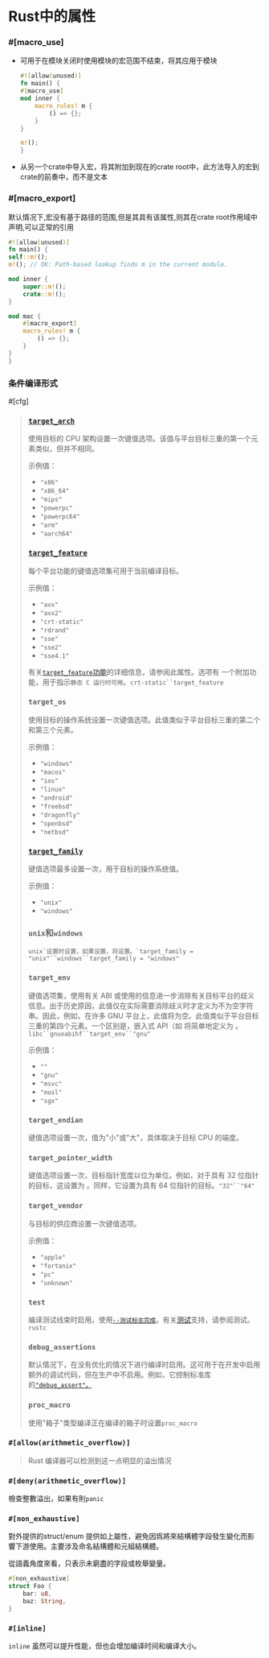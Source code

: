 # Rust中的属性

### #[macro_use]

- 可用于在模块关闭时使用模块的宏范围不结束，将其应用于模块

  ```rust
  #![allow(unused)]
  fn main() {
  #[macro_use]
  mod inner {
      macro_rules! m {
          () => {};
      }
  }
  
  m!();
  }
  ```

- 从另一个crate中导入宏，将其附加到现在的crate root中，此方法导入的宏到crate的前奏中，而不是文本

### #[macro_export]

默认情况下,宏没有基于路径的范围,但是其具有该属性,则其在crate root作用域中声明,可以正常的引用

```rust
#![allow(unused)]
fn main() {
self::m!();
m!(); // OK: Path-based lookup finds m in the current module.

mod inner {
    super::m!();
    crate::m!();
}

mod mac {
    #[macro_export]
    macro_rules! m {
        () => {};
    }
}
}
```

### 条件编译形式

#[cfg]

> ### [`target_arch`](https://doc.rust-lang.org/reference/conditional-compilation.html#target_arch)
>
> 使用目标的 CPU 架构设置一次键值选项。该值与平台目标三重的第一个元素类似，但并不相同。
>
> 示例值：
>
> - `"x86"`
> - `"x86_64"`
> - `"mips"`
> - `"powerpc"`
> - `"powerpc64"`
> - `"arm"`
> - `"aarch64"`
>
> ### [`target_feature`](https://doc.rust-lang.org/reference/conditional-compilation.html#target_feature)
>
> 每个平台功能的键值选项集可用于当前编译目标。
>
> 示例值：
>
> - `"avx"`
> - `"avx2"`
> - `"crt-static"`
> - `"rdrand"`
> - `"sse"`
> - `"sse2"`
> - `"sse4.1"`
>
> 有关[`target_feature`功能](https://doc.rust-lang.org/reference/attributes/codegen.html#the-target_feature-attribute)的详细信息，请参阅此属性。选项有 一个附加功能，用于指示`静态 C 运行时可用`。`crt-static``target_feature`
>
> ### `target_os`
>
> 使用目标的操作系统设置一次键值选项。此值类似于平台目标三重的第二个和第三个元素。
>
> 示例值：
>
> - `"windows"`
> - `"macos"`
> - `"ios"`
> - `"linux"`
> - `"android"`
> - `"freebsd"`
> - `"dragonfly"`
> - `"openbsd"`
> - `"netbsd"`
>
> ### [`target_family`](https://doc.rust-lang.org/reference/conditional-compilation.html#target_family)
>
> 键值选项最多设置一次，用于目标的操作系统值。
>
> 示例值：
>
> - `"unix"`
> - `"windows"`
>
> ### `unix`和`windows`
>
> ```
> unix`设置时设置，如果设置，将设置。`target_family = "unix"``windows``target_family = "windows"
> ```
>
> ### `target_env`
>
> 键值选项集，使用有关 ABI 或使用的信息进一步消除有关目标平台的歧义信息。出于历史原因，此值仅在实际需要消除歧义时才定义为不为空字符串。因此，例如，在许多 GNU 平台上，此值将为空。此值类似于平台目标三重的第四个元素。一个区别是，嵌入式 API（如 将简单地定义为 。`libc``gnueabihf``target_env``"gnu"`
>
> 示例值：
>
> - `""`
> - `"gnu"`
> - `"msvc"`
> - `"musl"`
> - `"sgx"`
>
> ### `target_endian`
>
> 键值选项设置一次，值为"小"或"大"，具体取决于目标 CPU 的端度。
>
> ### `target_pointer_width`
>
> 键值选项设置一次，目标指针宽度以位为单位。例如，对于具有 32 位指针的目标，这设置为 。同样，它设置为具有 64 位指针的目标。`"32"``"64"`
>
> ### `target_vendor`
>
> 与目标的供应商设置一次键值选项。
>
> 示例值：
>
> - `"apple"`
> - `"fortanix"`
> - `"pc"`
> - `"unknown"`
>
> ### `test`
>
> 编译测试线束时启用。使用[`--测试标志完成`](https://doc.rust-lang.org/rustc/command-line-arguments.html#--test-build-a-test-harness)。有关[测试](https://doc.rust-lang.org/reference/attributes/testing.html)支持，请参阅测试。`rustc`
>
> ### `debug_assertions`
>
> 默认情况下，在没有优化的情况下进行编译时启用。这可用于在开发中启用额外的调试代码，但在生产中不启用。例如，它控制标准库的[`"debug_assert"。`](https://doc.rust-lang.org/std/macro.debug_assert.html)
>
> ### `proc_macro`
>
> 使用"箱子"类型编译正在编译的箱子时设置`proc_macro`



### `#[allow(arithmetic_overflow)]`

> Rust 编译器可以检测到这一点明显的溢出情况



### `#[deny(arithmetic_overflow)]`

檢查整數溢出，如果有則`panic`



### `#[non_exhaustive]`

對外提供的struct/enum 提供如上屬性，避免因爲將來結構體字段發生變化而影響下游使用。主要涉及命名結構體和元組結構體。

從語義角度來看，只表示未窮盡的字段或枚舉變量。

```rust
#[non_exhaustive]
struct Foo {
    bar: u8,
    baz: String,
}
```



### `#[inline]`

`inline` 虽然可以提升性能，但也会增加编译时间和编译大小。















































